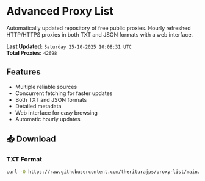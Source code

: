 # Advanced Proxy List

Automatically updated repository of free public proxies. Hourly refreshed HTTP/HTTPS proxies in both TXT and JSON formats with a web interface.

**Last Updated:** `Saturday 25-10-2025 10:08:31 UTC`  
**Total Proxies:** `42698`

## Features
- Multiple reliable sources
- Concurrent fetching for faster updates
- Both TXT and JSON formats
- Detailed metadata
- Web interface for easy browsing
- Automatic hourly updates

## 📥 Download

### TXT Format
```bash
curl -O https://raw.githubusercontent.com/theriturajps/proxy-list/main/proxies.txt